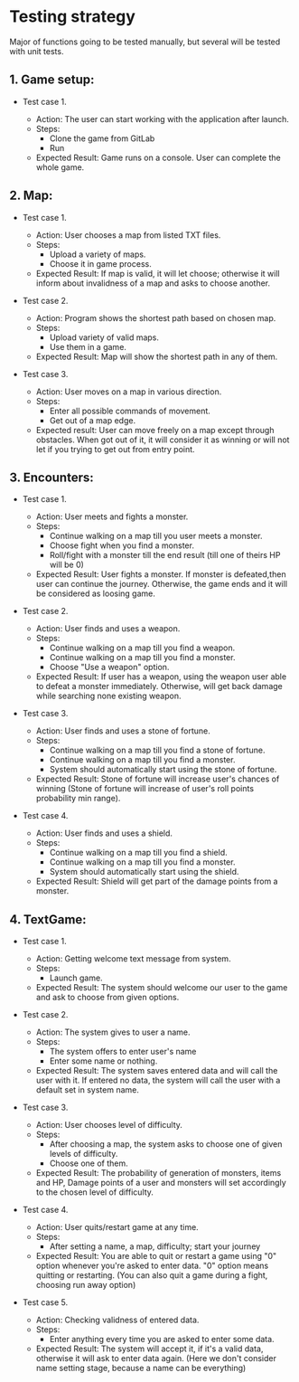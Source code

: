 # Testing strategy 

Major of functions going to be tested manually, but several will be tested with unit tests.

## 1. Game setup:

- Test case 1. 

   * Action: The user can start working with the application after launch.
   * Steps: 
      * Clone the game from GitLab
      * Run
   * Expected Result: Game runs on a console. User can complete the whole game.

## 2. Map:

- Test case 1. 

   * Action: User chooses a map from listed TXT files.
   * Steps: 
      * Upload a variety of maps.
      * Choose it in game process.
   * Expected Result: If map is valid, it will let choose; otherwise it will inform about invalidness of a map and asks to choose another.

- Test case 2.
   * Action: Program shows the shortest path based on chosen map.
   * Steps: 
      * Upload variety of valid maps.
      * Use them in a game.
   * Expected Result: Map will show the shortest path in any of them.

- Test case 3.
   * Action: User moves on a map in various direction.
   * Steps:
      * Enter all possible commands of movement.
      * Get out of a map edge.
   * Expected result: User can move freely on a map except through obstacles. When got out of it, it will consider it as winning or will not let if you trying to get out from entry point.


## 3. Encounters:
- Test case 1. 

   * Action: User meets and fights a monster.
   * Steps: 
      * Continue walking on a map till you user meets a monster.
      * Choose fight when you find a monster.
      * Roll/fight with a monster till the end result (till one of theirs HP will be 0)
   * Expected Result: User fights a monster. If monster is defeated,then user can continue the journey. Otherwise, the game ends and it will be considered as loosing game.
- Test case 2. 

   * Action: User finds and uses a weapon.
   * Steps: 
      * Continue walking on a map till you find a weapon.
      * Continue walking on a map till you find a monster.
      * Choose "Use a weapon" option.
   * Expected Result: If user has a weapon, using the weapon user able to defeat a monster immediately. Otherwise, will get back damage while searching none existing weapon.
- Test case 3. 

   * Action: User finds and uses a stone of fortune.
   * Steps: 
      * Continue walking on a map till you find a stone of fortune.
      * Continue walking on a map till you find a monster.
      * System should automatically start using the stone of fortune.
   * Expected Result: Stone of fortune will increase user's chances of winning (Stone of fortune will increase of user's roll points probability min range).
- Test case 4. 

   * Action: User finds and uses a shield.
   * Steps: 
      * Continue walking on a map till you find a shield.
      * Continue walking on a map till you find a monster.
      * System should automatically start using the shield.
   * Expected Result: Shield will get part of the damage points from a monster.

## 4. TextGame:
- Test case 1. 

   * Action: Getting welcome text message from system.
   * Steps: 
      * Launch game.
   * Expected Result: The system should welcome our user to the game and ask to choose from given options.
- Test case 2.
   * Action: The system gives to user a name.
   * Steps:
      * The system offers to enter user's name
      * Enter some name or nothing.
   * Expected Result: The system saves entered data and will call the user with it. If entered no data, the system will call the user with a default set in system name.
- Test case 3.
   * Action: User chooses level of difficulty.
   * Steps: 
      * After choosing a map, the system asks to choose one of given levels of difficulty.
      * Choose one of them.
   * Expected Result: The probability of generation of monsters, items and HP, Damage points of a user and monsters will set accordingly to the chosen level of difficulty.
- Test case 4.
   * Action: User quits/restart game at any time.
   * Steps:
      * After setting a name, a map, difficulty; start your journey
   * Expected Result: You are able to quit or restart a game using "0" option whenever you're asked to enter data. "0" option means quitting or restarting. (You can also quit a game during a fight, choosing run away option)
- Test case 5.
   * Action: Checking validness of entered data.
   * Steps: 
      * Enter anything every time you are asked to enter some data.
   * Expected Result: The system will accept it, if it's a valid data, otherwise it will ask to enter data again. (Here we don't consider name setting stage, because a name can be everything)